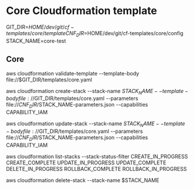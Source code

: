 
# Core Cloudformation template

GIT_DIR=$HOME/dev/git/cf-templates/core/template
CNF_DIR=$HOME/dev/git/cf-templates/core/config
STACK_NAME=core-test

## Core

aws cloudformation validate-template --template-body file://$GIT_DIR/templates/core.yaml

aws cloudformation create-stack --stack-name $STACK_NAME --template-body file://$GIT_DIR/templates/core.yaml --parameters file://$CNF_DIR/$STACK_NAME-parameters.json --capabilities CAPABILITY_IAM

aws cloudformation update-stack --stack-name $STACK_NAME --template-body file://$GIT_DIR/templates/core.yaml --parameters file://$CNF_DIR/$STACK_NAME-parameters.json --capabilities CAPABILITY_IAM

aws cloudformation list-stacks --stack-status-filter CREATE_IN_PROGRESS CREATE_COMPLETE UPDATE_IN_PROGRESS UPDATE_COMPLETE DELETE_IN_PROGRESS ROLLBACK_COMPLETE ROLLBACK_IN_PROGRESS

aws cloudformation delete-stack --stack-name $STACK_NAME


